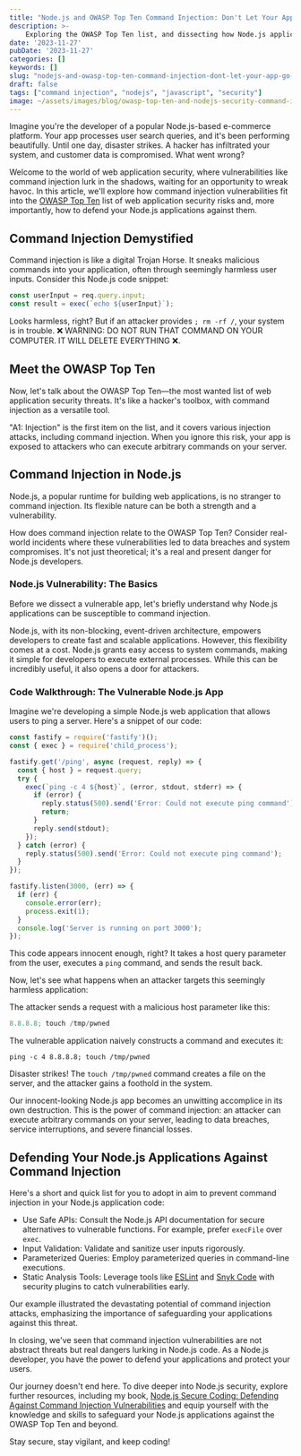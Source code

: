 ```yaml
---
title: "Node.js and OWASP Top Ten Command Injection: Don't Let Your App Go 'BOOM' 💥"
description: >-
    Exploring the OWASP Top Ten list, and dissecting how Node.js applications can fall prey to command injection attacks. With practical insights, learn how to fortify your Node.js projects against this top security risk. Command injection may be no laughing matter, but this engaging exploration will have you smiling as you enhance your Node.js security expertise.
date: '2023-11-27'
pubDate: '2023-11-27'
categories: []
keywords: []
slug: "nodejs-and-owasp-top-ten-command-injection-dont-let-your-app-go-boom"
draft: false
tags: ["command injection", "nodejs", "javascript", "security"]
image: ~/assets/images/blog/owasp-top-ten-and-nodejs-security-command-injection.png
---
```


Imagine you're the developer of a popular Node.js-based e-commerce platform. Your app processes user search queries, and it's been performing beautifully. Until one day, disaster strikes. A hacker has infiltrated your system, and customer data is compromised. What went wrong?

Welcome to the world of web application security, where vulnerabilities like command injection lurk in the shadows, waiting for an opportunity to wreak havoc. In this article, we'll explore how command injection vulnerabilities fit into the [OWASP Top Ten](https://owasp.org/www-project-top-ten/) list of web application security risks and, more importantly, how to defend your Node.js applications against them.

## Command Injection Demystified

Command injection is like a digital Trojan Horse. It sneaks malicious commands into your application, often through seemingly harmless user inputs. Consider this Node.js code snippet:

```js
const userInput = req.query.input;
const result = exec(`echo ${userInput}`);
```

Looks harmless, right? But if an attacker provides `; rm -rf /`, your system is in trouble. ❌ WARNING: DO NOT RUN THAT COMMAND ON YOUR COMPUTER. IT WILL DELETE EVERYTHING ❌.

## Meet the OWASP Top Ten

Now, let's talk about the OWASP Top Ten—the most wanted list of web application security threats. It's like a hacker's toolbox, with command injection as a versatile tool.

"A1: Injection" is the first item on the list, and it covers various injection attacks, including command injection. When you ignore this risk, your app is exposed to attackers who can execute arbitrary commands on your server.

## Command Injection in Node.js

Node.js, a popular runtime for building web applications, is no stranger to command injection. Its flexible nature can be both a strength and a vulnerability.

How does command injection relate to the OWASP Top Ten? Consider real-world incidents where these vulnerabilities led to data breaches and system compromises. It's not just theoretical; it's a real and present danger for Node.js developers.

### Node.js Vulnerability: The Basics

Before we dissect a vulnerable app, let's briefly understand why Node.js applications can be susceptible to command injection.

Node.js, with its non-blocking, event-driven architecture, empowers developers to create fast and scalable applications. However, this flexibility comes at a cost. Node.js grants easy access to system commands, making it simple for developers to execute external processes. While this can be incredibly useful, it also opens a door for attackers.

### Code Walkthrough: The Vulnerable Node.js App

Imagine we're developing a simple Node.js web application that allows users to ping a server. Here's a snippet of our code:

```js
const fastify = require('fastify')();
const { exec } = require('child_process');

fastify.get('/ping', async (request, reply) => {
  const { host } = request.query;
  try {
    exec(`ping -c 4 ${host}`, (error, stdout, stderr) => {
      if (error) {
        reply.status(500).send('Error: Could not execute ping command');
        return;
      }
      reply.send(stdout);
    });
  } catch (error) {
    reply.status(500).send('Error: Could not execute ping command');
  }
});

fastify.listen(3000, (err) => {
  if (err) {
    console.error(err);
    process.exit(1);
  }
  console.log('Server is running on port 3000');
});
```

This code appears innocent enough, right? It takes a host query parameter from the user, executes a `ping` command, and sends the result back.

Now, let's see what happens when an attacker targets this seemingly harmless application:

The attacker sends a request with a malicious host parameter like this:

```js
8.8.8.8; touch /tmp/pwned
```

The vulnerable application naively constructs a command and executes it:

```shell
ping -c 4 8.8.8.8; touch /tmp/pwned
```

Disaster strikes! The `touch /tmp/pwned` command creates a file on the server, and the attacker gains a foothold in the system.

Our innocent-looking Node.js app becomes an unwitting accomplice in its own destruction. This is the power of command injection: an attacker can execute arbitrary commands on your server, leading to data breaches, service interruptions, and severe financial losses.

## Defending Your Node.js Applications Against Command Injection

Here's a short and quick list for you to adopt in aim to prevent command injection in your Node.js application code:

- Use Safe APIs: Consult the Node.js API documentation for secure alternatives to vulnerable functions. For example, prefer `execFile` over `exec`.
- Input Validation: Validate and sanitize user inputs rigorously.
- Parameterized Queries: Employ parameterized queries in command-line executions.
- Static Analysis Tools: Leverage tools like [ESLint](https://snyk.io/advisor/npm-package/eslint) and [Snyk Code](https://snyk.io) with security plugins to catch vulnerabilities early.

Our example illustrated the devastating potential of command injection attacks, emphasizing the importance of safeguarding your applications against this threat.

In closing, we've seen that command injection vulnerabilities are not abstract threats but real dangers lurking in Node.js code. As a Node.js developer, you have the power to defend your applications and protect your users.

Our journey doesn't end here. To dive deeper into Node.js security, explore further resources, including my book, [Node.js Secure Coding: Defending Against Command Injection Vulnerabilities](https://www.nodejs-security.com) and equip yourself with the knowledge and skills to safeguard your Node.js applications against the OWASP Top Ten and beyond.

Stay secure, stay vigilant, and keep coding!